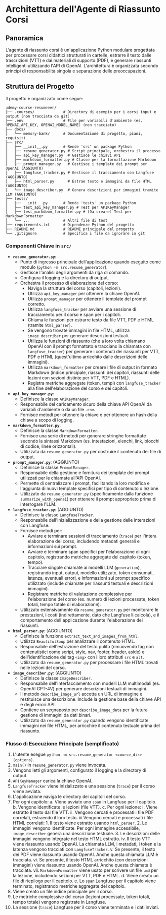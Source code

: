 # Architettura dell'Agente di Riassunto Corsi

## Panoramica

L'agente di riassunto corsi è un'applicazione Python modulare progettata per processare corsi didattici strutturati in cartelle, estrarre il testo dalle trascrizioni (VTT) e dai materiali di supporto (PDF), e generare riassunti intelligenti utilizzando l'API di OpenAI. L'architettura è organizzata secondo principi di responsabilità singola e separazione delle preoccupazioni.

## Struttura del Progetto

Il progetto è organizzato come segue:

```
udemy-course-resumeeer/
├── .courses/             # Directory di esempio per i corsi input e output (non tracciata da git)
├── .env                  # File per variabili d'ambiente (es. OPENAI_API_KEY, OPENAI_MODEL_NAME) (non tracciato)
├── docs/
│   └── memory-bank/      # Documentazione di progetto, piani, requisiti
├── src/
│   ├── __init__.py       # Rende 'src' un package Python
│   ├── resume_generator.py # Script principale, orchestra il processo
│   ├── api_key_manager.py  # Gestisce le chiavi API
│   ├── markdown_formatter.py # Classe per la formattazione Markdown
│   ├── prompt_manager.py   # Gestisce i template dei prompt per OpenAI (AGGIUNTO)
│   ├── langfuse_tracker.py # Gestisce il tracciamento con Langfuse (AGGIUNTO)
│   ├── html_parser.py      # Estrae testo e immagini da file HTML (AGGIUNTO)
│   └── image_describer.py  # Genera descrizioni per immagini tramite LLM (AGGIUNTO)
├── tests/
│   ├── __init__.py       # Rende 'tests' un package Python
│   ├── test_api_key_manager.py # Test per APIKeyManager
│   ├── test_markdown_formatter.py # (Da creare) Test per MarkdownFormatter
│   └── ...               # Altri file di test
├── requirements.txt      # Dipendenze Python del progetto
├── README.md             # README principale del progetto
└── .gitignore            # Specifica i file da ignorare in git
```

### Componenti Chiave in `src/`

*   **`resume_generator.py`**: 
    *   Punto di ingresso principale dell'applicazione quando eseguito come modulo (`python -m src.resume_generator`).
    *   Gestisce l'analisi degli argomenti da riga di comando.
    *   Configura il logging e la directory di output.
    *   Orchestra il processo di elaborazione del corso: 
        *   Naviga la struttura del corso (capitoli, lezioni).
        *   Utilizza `api_key_manager` per ottenere la chiave OpenAI.
        *   Utilizza `prompt_manager` per ottenere il template del prompt corretto.
        *   Utilizza `langfuse_tracker` per avviare una sessione di tracciamento per il corso e span per i capitoli.
        *   Chiama le funzioni per estrarre testo da file VTT, PDF e HTML (tramite `html_parser`).
        *   Se vengono trovate immagini in file HTML, utilizza `image_describer` per generare descrizioni testuali.
        *   Utilizza le funzioni di riassunto (che a loro volta chiamano OpenAI con il prompt formattato e tracciano la chiamata con `langfuse_tracker`) per generare i contenuti dei riassunti per VTT, PDF e HTML (quest'ultimo arricchito dalle descrizioni delle immagini).
        *   Utilizza `markdown_formatter` per creare i file di output in formato Markdown (indice principale, riassunti dei capitoli, riassunti delle lezioni con sezioni distinte per VTT, PDF e HTML).
        *   Registra metriche aggregate (token, tempi) con `langfuse_tracker` alla fine dell'elaborazione del corso e dei capitoli.
*   **`api_key_manager.py`**: 
    *   Definisce la classe `APIKeyManager`.
    *   Responsabile del caricamento sicuro della chiave API OpenAI da variabili d'ambiente o da un file `.env`.
    *   Fornisce metodi per ottenere la chiave e per ottenere un hash della chiave a scopo di logging.
*   **`markdown_formatter.py`**: 
    *   Definisce la classe `MarkdownFormatter`.
    *   Fornisce una serie di metodi per generare stringhe formattate secondo la sintassi Markdown (es. intestazioni, elenchi, link, blocchi di codice, linee orizzontali).
    *   Utilizzata da `resume_generator.py` per costruire il contenuto dei file di output.
*   **`prompt_manager.py`**: (AGGIUNTO)
    *   Definisce la classe `PromptManager`.
    *   Responsabile della gestione e fornitura dei template dei prompt utilizzati per le chiamate all'API OpenAI.
    *   Permette di centralizzare i prompt, facilitando la loro modifica e l'aggiunta di nuovi template specifici per tipo di contenuto o lezione.
    *   Utilizzato da `resume_generator.py` (specificamente dalla funzione `summarize_with_openai`) per ottenere il prompt appropriato prima di interrogare l'LLM.
*   **`langfuse_tracker.py`**: (AGGIUNTO)
    *   Definisce la classe `LangfuseTracker`.
    *   Responsabile dell'inizializzazione e della gestione delle interazioni con Langfuse.
    *   Fornisce metodi per:
        *   Avviare e terminare sessioni di tracciamento (`trace`) per l'intera elaborazione del corso, includendo metadati generali e informazioni sui prompt.
        *   Avviare e terminare span specifici per l'elaborazione di ogni capitolo, registrando metriche aggregate del capitolo (token, tempo).
        *   Tracciare singole chiamate ai modelli LLM (`generation`), registrando input, output, modello utilizzato, token consumati, latenza, eventuali errori, e informazioni sul prompt specifico utilizzato (include chiamate per riassunti testuali e descrizioni immagini).
        *   Registrare metriche di valutazione complessive per l'elaborazione del corso (es. numero di lezioni processate, token totali, tempo totale di elaborazione).
    *   Utilizzato estensivamente da `resume_generator.py` per monitorare le prestazioni, i costi (indirettamente, dato che Langfuse li calcola), e il comportamento dell'applicazione durante l'elaborazione dei riassunti.
*   **`html_parser.py`**: (AGGIUNTO)
    *   Definisce la funzione `extract_text_and_images_from_html`.
    *   Utilizza `BeautifulSoup` per analizzare il contenuto HTML.
    *   Responsabile dell'estrazione del testo pulito (rimuovendo tag non contenutistici come script, style, nav, footer, header, aside) e dell'identificazione dei tag `<img>` con i loro attributi `src` e `alt`.
    *   Utilizzato da `resume_generator.py` per processare i file HTML trovati nelle lezioni del corso.
*   **`image_describer.py`**: (AGGIUNTO)
    *   Definisce la classe `ImageDescriber`.
    *   Responsabile dell'interfacciamento con modelli LLM multimodali (es. OpenAI GPT-4V) per generare descrizioni testuali di immagini.
    *   Il metodo `describe_image_url` accetta un URL di immagine e restituisce una descrizione. Include la gestione base della chiave API e degli errori API.
    *   Contiene un segnaposto per `describe_image_data` per la futura gestione di immagini da dati binari.
    *   Utilizzato da `resume_generator.py` quando vengono identificate immagini nei file HTML, per arricchire il contenuto testuale prima del riassunto.

### Flusso di Esecuzione Principale (semplificato)

1.  L'utente esegue `python -m src.resume_generator <course_dir> [options]`.
2.  `main()` in `resume_generator.py` viene invocata.
3.  Vengono letti gli argomenti, configurato il logging e la directory di output.
4.  `APIKeyManager` carica la chiave OpenAI.
5.  `LangfuseTracker` viene inizializzato e una sessione (`trace`) per il corso viene avviata.
6.  L'applicazione naviga le directory dei capitoli del corso.
7.  Per ogni capitolo:
    a.  Viene avviato uno `span` in Langfuse per il capitolo.
    b.  Vengono identificate le lezioni (file VTT).
    c.  Per ogni lezione:
        i.  Viene estratto il testo dal file VTT.
        ii. Vengono cercati e processati i file PDF correlati, estraendo il loro testo.
        iii.Vengono cercati e processati i file HTML correlati:
            1.  Il testo viene estratto usando `html_parser`.
            2.  Le immagini vengono identificate. Per ogni immagine accessibile, `image_describer` genera una descrizione testuale.
            3.  Le descrizioni delle immagini vengono integrate nel testo HTML estratto.
        iv. Il testo VTT viene riassunto usando OpenAI. La chiamata LLM, i metadati, i token e la latenza vengono tracciati con `LangfuseTracker`.
        v.  Se presente, il testo dei PDF viene riassunto usando OpenAI. Anche questa chiamata LLM è tracciata.
        vi. Se presente, il testo HTML arricchito (con descrizioni immagini) viene riassunto usando OpenAI. Anche questa chiamata è tracciata.
        vii. `MarkdownFormatter` viene usato per scrivere un file `.md` per la lezione, includendo sezioni per VTT, PDF e HTML.
    d.  Viene creato un file di riepilogo per il capitolo.
    e.  Lo `span` Langfuse per il capitolo viene terminato, registrando metriche aggregate del capitolo.
8.  Viene creato un file indice principale per il corso.
9.  Le metriche complessive del corso (lezioni processate, token totali, tempo totale) vengono registrate in Langfuse.
10. La sessione (`trace`) Langfuse per il corso viene terminata e i dati inviati.